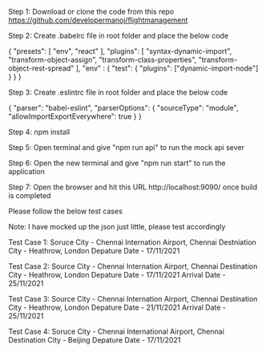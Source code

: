 
Step 1: Download or clone the code from this repo https://github.com/developermanoj/flightmanagement

Step 2: Create .babelrc file in root folder and place the below code

{ "presets": [ "env", "react" ], "plugins": [ "syntax-dynamic-import", "transform-object-assign", "transform-class-properties", "transform-object-rest-spread" ], "env" : { "test": { "plugins": ["dynamic-import-node"] } } }

Step 3: Create .eslintrc file in root folder and place the below code

{ "parser": "babel-eslint", "parserOptions": { "sourceType": "module", "allowImportExportEverywhere": true } }

Step 4: npm install

Step 5: Open terminal and give "npm run api" to run the mock api sever

Step 6: Open the new terminal and give "npm run start" to run the application

Step 7: Open the browser and hit this URL http://localhost:9090/ once build is completed

Please follow the below test cases

Note: I have mocked up the json just little, please test accordingly 

Test Case 1:
Soruce City - Chennai Internation Airport, Chennai
Destniation City - Heathrow, London
Depature Date - 17/11/2021

Test Case 2:
Source City - Chennai Internation Airport, Chennai
Destination City - Heathrow, London
Depature Date - 17/11/2021
Arrival Date - 25/11/2021

Test Case 3:
Source City - Chennai Internation Airport, Chennai
Destination City - Heathrow, London
Depature Date - 21/11/2021
Arrival Date - 25/11/2021

Test Case 4:
Soruce City - Chennai International Airport, Chennai
Destination City - Beijing
Depature Date - 17/11/2021
